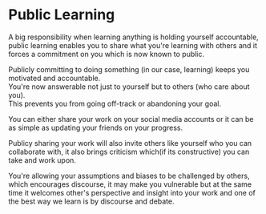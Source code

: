 # Public Learning

A big responsibility when learning anything is holding yourself accountable, public learning enables you to share what you're learning with others and it forces a commitment on you which is now known to public.

Publicly committing to doing something (in our case, learning) keeps you motivated and accountable.  
You're now answerable not just to yourself but to others (who care about you).  
This prevents you from going off-track or abandoning your goal.

You can either share your work on your social media accounts or it can be as simple as updating your friends on your progress.

Publicy sharing your work will also invite others like yourself who you can collaborate with, it also brings criticism which(if its constructive) you can take and work upon.

You're allowing your assumptions and biases to be challenged by others, which encourages discourse, it may make you vulnerable but at the same time it welcomes other's perspective and insight into your work and one of the best way we learn is by discourse and debate.
